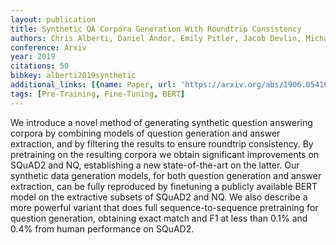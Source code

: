```yaml
---
layout: publication
title: Synthetic QA Corpora Generation With Roundtrip Consistency
authors: Chris Alberti, Daniel Andor, Emily Pitler, Jacob Devlin, Michael Collins
conference: Arxiv
year: 2019
citations: 50
bibkey: alberti2019synthetic
additional_links: [{name: Paper, url: 'https://arxiv.org/abs/1906.05416'}]
tags: [Pre-Training, Fine-Tuning, BERT]
---
```

We introduce a novel method of generating synthetic question answering
corpora by combining models of question generation and answer extraction, and
by filtering the results to ensure roundtrip consistency. By pretraining on the
resulting corpora we obtain significant improvements on SQuAD2 and NQ,
establishing a new state-of-the-art on the latter. Our synthetic data
generation models, for both question generation and answer extraction, can be
fully reproduced by finetuning a publicly available BERT model on the
extractive subsets of SQuAD2 and NQ. We also describe a more powerful variant
that does full sequence-to-sequence pretraining for question generation,
obtaining exact match and F1 at less than 0.1% and 0.4% from human performance
on SQuAD2.